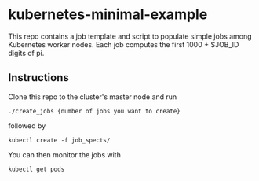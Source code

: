 # kubernetes-minimal-example
This repo contains a job template and script to populate simple jobs among Kubernetes worker nodes. Each job computes the first 1000 + $JOB_ID digits of pi.

## Instructions

Clone this repo to the cluster's master node and run

`./create_jobs {number of jobs you want to create}`

followed by

`kubectl create -f job_spects/`

You can then monitor the jobs with

`kubectl get pods`
